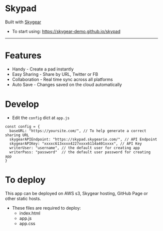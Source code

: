 # Skypad

Built with [Skygear](https://skygear.io)

* To start using: https://skygear-demo.github.io/skypad

---

# Features

* Handy - Create a pad instantly
* Easy Sharing -  Share by URL, Twitter or FB
* Collaboration - Real time sync across all platforms
* Auto Save - Changes saved on the cloud automatically

# Develop

* Edit the `config` dict at `app.js`

```
const config = {
  baseURL: "https://yoursite.com/", // To help generate a correct sharing URL
  skygearAPIEndpoint: "https://skypad.skygeario.com/", // API Endpoint
  skygearAPIKey: "xxxxc613xxxx4227xxxx6114a401xxxx", // API Key
  writerUser: "username", // the default user for creating app
  writerPass: "password"  // the default user password for creating app
}
```

# To deploy

This app can be deployed on AWS s3, Skygear hosting, GitHub Page or other static hosts.

* These files are required to deploy:
  * index.html
  * app.js
  * app.css
